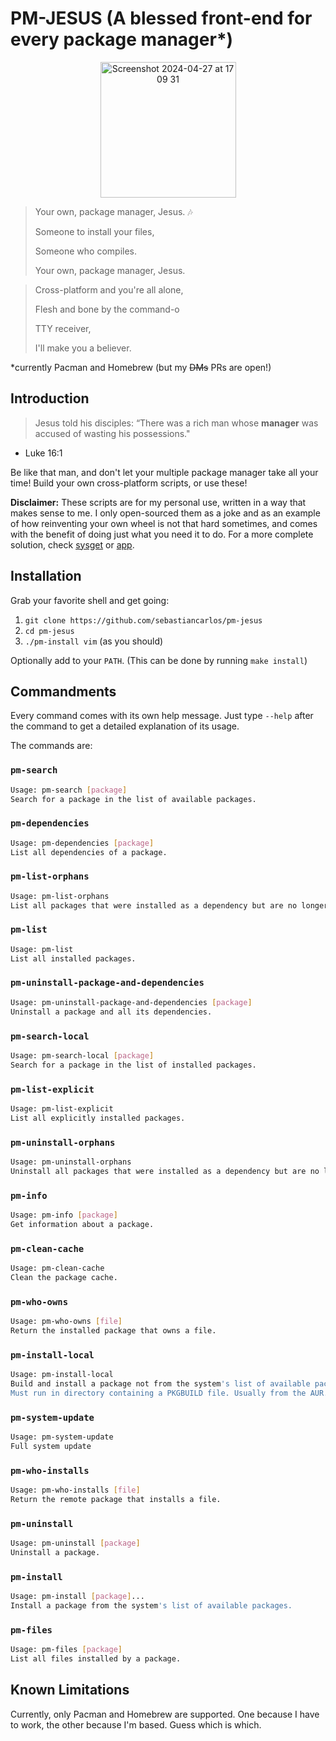 <!-- Note: This README.md file was automatically generated. Plase run `make readme` to generate a new one. -->

# PM-JESUS (A blessed front-end for every package manager\*)
<p align="center">
  <img width="217" alt="Screenshot 2024-04-27 at 17 09 31" src="https://github.com/sebastiancarlos/pm-jesus/assets/88276600/28fcfb0b-e200-43a8-b72c-58784b8c5b41">
</p>

> Your own, package manager, Jesus. 🎶
> 
> Someone to install your files,
> 
> Someone who compiles.
>
> Your own, package manager, Jesus.

> Cross-platform and you're all alone,
>
> Flesh and bone by the command-o
>
> TTY receiver,
>
> I'll make you a believer.

\*currently Pacman and Homebrew (but my ~~DMs~~ PRs are open!)

## Introduction
> Jesus told his disciples: “There was a rich man whose **manager** was accused
> of wasting his possessions."
- Luke 16:1

Be like that man, and don't let your multiple package manager take all your
time! Build your own cross-platform scripts, or use these!

**Disclaimer:** These scripts are for my personal use, written in a way that makes sense to me. I only open-sourced them as a joke and as an example of how reinventing your own wheel is not that hard sometimes, and comes with the benefit of doing just what you need it to do. For a more complete solution, check [sysget](https://github.com/emilengler/sysget) or [app](https://github.com/hkdb/app).

## Installation

Grab your favorite shell and get going:

1. `git clone https://github.com/sebastiancarlos/pm-jesus`
2. `cd pm-jesus`
3. `./pm-install vim` (as you should)

Optionally add to your `PATH`. (This can be done by running `make install`)

## Commandments

Every command comes with its own help message. Just type `--help` after the
command to get a detailed explanation of its usage.

The commands are:

### `pm-search`

```bash
Usage: pm-search [package]
Search for a package in the list of available packages.
```

### `pm-dependencies`

```bash
Usage: pm-dependencies [package]
List all dependencies of a package.
```

### `pm-list-orphans`

```bash
Usage: pm-list-orphans
List all packages that were installed as a dependency but are no longer required.
```

### `pm-list`

```bash
Usage: pm-list
List all installed packages.
```

### `pm-uninstall-package-and-dependencies`

```bash
Usage: pm-uninstall-package-and-dependencies [package]
Uninstall a package and all its dependencies.
```

### `pm-search-local`

```bash
Usage: pm-search-local [package]
Search for a package in the list of installed packages.
```

### `pm-list-explicit`

```bash
Usage: pm-list-explicit
List all explicitly installed packages.
```

### `pm-uninstall-orphans`

```bash
Usage: pm-uninstall-orphans
Uninstall all packages that were installed as a dependency but are no longer required.
```

### `pm-info`

```bash
Usage: pm-info [package]
Get information about a package.
```

### `pm-clean-cache`

```bash
Usage: pm-clean-cache
Clean the package cache.
```

### `pm-who-owns`

```bash
Usage: pm-who-owns [file]
Return the installed package that owns a file.
```

### `pm-install-local`

```bash
Usage: pm-install-local
Build and install a package not from the system's list of available packages.
Must run in directory containing a PKGBUILD file. Usually from the AUR.
```

### `pm-system-update`

```bash
Usage: pm-system-update
Full system update
```

### `pm-who-installs`

```bash
Usage: pm-who-installs [file]
Return the remote package that installs a file.
```

### `pm-uninstall`

```bash
Usage: pm-uninstall [package]
Uninstall a package.
```

### `pm-install`

```bash
Usage: pm-install [package]...
Install a package from the system's list of available packages.
```

### `pm-files`

```bash
Usage: pm-files [package]
List all files installed by a package.
```

## Known Limitations

Currently, only Pacman and Homebrew are supported. One because I have to work,
the other because I'm based. Guess which is which.
